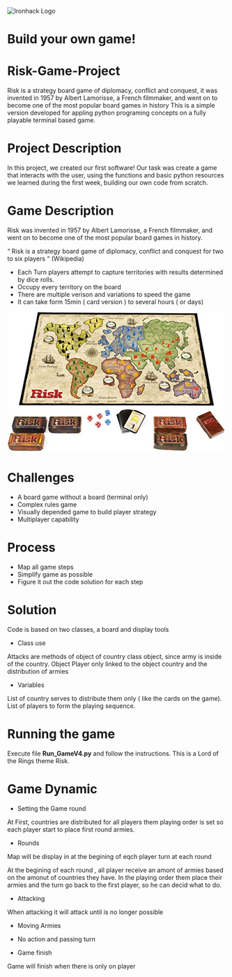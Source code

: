 <img src="https://bit.ly/2VnXWr2" alt="Ironhack Logo" width="100"/>

# Build your own game!

# Risk-Game-Project
Risk is a strategy board game of diplomacy, conflict and conquest, it was invented in 1957 by Albert Lamorisse, a French filmmaker, and went on to become one of the most popular board games in history  This is a simple version developed for appling python programing concepts on a fully playable terminal based game.
# Project Description
In this project, we created our first software! Our task was create a game that interacts with the user, using the functions and basic python resources we learned during the first week, building our own code from scratch.
# Game Description
Risk was invented in 1957 by Albert Lamorisse, a French filmmaker, and went on to become one of the most popular board games in history.

“ Risk is a strategy board game of diplomacy, conflict and conquest for two to six players “  (Wikipedia)

* Each Turn players attempt to capture territories with results determined by dice rolls. 
* Occupy every territory on the board
* There are multiple verison and variations to speed the game
* It can take form 15min ( card version ) to  several hours ( or days)

<img src="./image/risk_board.jpg" alt="Risk Board" width="500"/>

# Challenges

* A board game without a board (terminal only)
* Complex rules game
* Visually depended game to build player strategy
* Multiplayer capability

# Process

* Map all game steps 
* Simplify game as possible
* Figure it out the code solution for each step

# Solution
Code is based on two classes, a board and display tools

  * Class use

  Attacks are methods of object of country class object, since army is inside of the country.
  Object Player only linked to the object country and the distribution of armies
  
  * Variables

  List of country serves to distribute them only ( like the cards on the game).
  List of players to form the playing sequence.
  
# Running the game

Execute file **Run_GameV4.py**  and follow the instructions. This is a Lord of the Rings theme Risk.

# Game Dynamic

* Setting the Game round

At First, countries are distributed for all players them playing order is set so each player start to place first round armies.

* Rounds

Map will be display in at the begining of eqch player turn at each round

At the begining of each round , all player receive an amont of armies based on the amonut of countries they have. In the playing order them place their armies and the turn go back to the first player, so he can decid what to do.

  * Attacking
  
  When attacking it will attack until is no longer possible

  * Moving Armies
  
  * No action and passing turn

  * Game finish

  Game will finish when there is only on player



